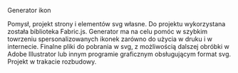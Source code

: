 Generator ikon

Pomysł, projekt strony i elementów svg własne. Do projektu wykorzystana została biblioteka Fabric.js. Generator ma na celu pomóc w szybkim towrzeniu spersonalizowanych ikonek zarówno do użycia w druku i w internecie. Finalne pliki do pobrania w svg, z możliwością dalszej obróbki w Adobe Illustrator lub innym programie graficznym obsługującym format svg.
Projekt w trakacie rozbudowy.
